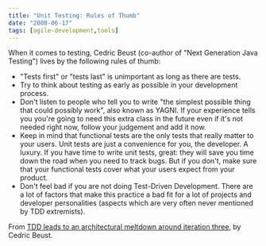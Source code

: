 ```yaml
---
title: "Unit Testing: Rules of Thumb"
date: "2008-06-17"
tags: [agile-development,tools]
---
```


When it comes to testing, Cedric Beust (co-author of "Next Generation Java Testing") lives by the following rules of thumb:

- "Tests first" or "tests last" is unimportant as long as there are tests.
- Try to think about testing as early as possible in your development process.
- Don't listen to people who tell you to write "the simplest possible thing that could possibly work", also known as YAGNI. If your experience tells you you're going to need this extra class in the future even if it's not needed right now, follow your judgement and add it now.
- Keep in mind that functional tests are the only tests that really matter to your users. Unit tests are just a convenience for you, the developer. A luxury. If you have time to write unit tests, great: they will save you time down the road when you need to track bugs. But if you don't, make sure that your functional tests cover what your users expect from your product.
- Don't feel bad if you are not doing Test-Driven Development. There are a lot of factors that make this practice a bad fit for a lot of projects and developer personalities (aspects which are very often never mentioned by TDD extremists).

From [TDD leads to an architectural meltdown around iteration three](http://beust.com/weblog/archives/000477.html), by Cedric Beust.
